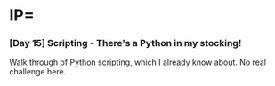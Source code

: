 # IP=


### [Day 15] Scripting - There's a Python in my stocking! ###

Walk through of Python scripting, which I already know about. No real challenge here.